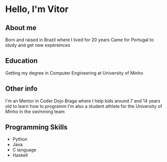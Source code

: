 # Hello, I'm Vitor

<linkedin email>

  ## About me
  Born and raised in Brazil where I lived for 20 years
  Came for Portugal to study and get new expereinces
  
  ## Education
  Getting my degree in Computer Engineering at University of Minho
  
  ## Other info
  I'm an Mentor in Coder Dojo Braga where I help kids around 7 and 14 years old to learn how to programm
  I'm also a student athlete for the University of Minho in the swimming team
  
  ## Programming Skills
  + Python
  + Java
  + C language
  + Haskell
